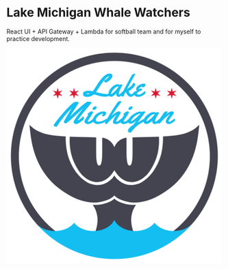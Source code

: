 # Lake Michigan Whale Watchers

React UI + API Gateway + Lambda for softball team and for myself to practice development.

![logo](src/assets/logo.png)
